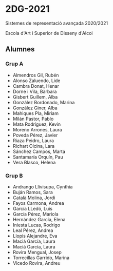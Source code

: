 # 2DG-2021
Sistemes de representació avançada 2020/2021

Escola d'Art i Superior de Disseny d'Alcoi

## Alumnes

### Grup A
* Almendros Gil, Rubén
* Alonso	Zaluendo,	Lide
* Cambra Donat, Henar
* Dorne i Vila, Bàrbara
* Gisbert Guillem, Alba
* González Bordonado, Marina
* González Giner, Alba
* Mahiques Pla, Miriam
* Milán Pastor, Pablo
* Mata Rodríguez, Kevin
* Moreno Arrones, Laura
* Poveda Pérez, Javier
* Riaza Peidro, Laura
* Richart Olcina, Lara
* Sánchez Campos, Marta
* Santamaría Orquín, Pau
* Vera Blasco, Helena


### Grup B

* Andrango Llivisupa, Cynthia
* Buján Ramos, Sara
* Català Molina, Jordi
* Fayos Carmona, Andrea
* García LLedó, Luis
* García Pérez, Mariola
* Hernández García, Elena
* Iniesta Lucas, Rodrigo
* Leal Pérez, Andrea
* Llopis Alejandre, Eva
* Maciá García, Laura
* Maciá García, Laura
* Rovira Mengual, Josep
* Torrecillas Garrido, Marina
* Vicedo Rovira, Andreu
